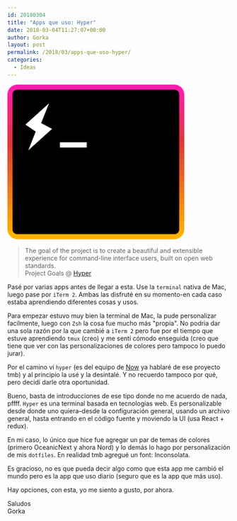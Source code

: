 ```yaml
---
id: 20180304
title: "Apps que uso: Hyper"
date: 2018-03-04T11:27:07+00:00
author: Gorka
layout: post
permalink: /2018/03/apps-que-uso-hyper/
categories:
  - Ideas
---
```

<img style="margin: auto;" src="/public/img/2018/03/hyper.png" alt="Hyper" />

> The goal of the project is to create a beautiful and extensible experience for command-line interface users, built on open web standards.
> <br />
> Project Goals @ [Hyper](https://hyper.is/)

Pasé por varias apps antes de llegar a esta. Use la `terminal` nativa de Mac, luego pase por `iTerm 2`. Ambas las disfruté en su momento-en cada caso estaba aprendiendo diferentes cosas y usos.

Para empezar estuvo muy bien la terminal de Mac, la pude personalizar facilmente, luego con `Zsh` la cosa fue mucho más "propia". No podria dar una sola razón por la que cambié a `iTerm 2` pero fue por el tiempo que estuve aprendiendo `tmux` (creo) y me sentí cómodo enseguida (creo que tiene que ver con las personalizaciones de colores pero tampoco lo puedo jurar).

Por el camino ví `hyper` (es del equipo de [Now](https://zeit.co/now) ya hablaré de ese proyecto tmb) y al principio la usé y la desintalé. Y no recuerdo tampoco por qué, pero decidí darle otra oportunidad.

Bueno, basta de introducciones de ese tipo donde no me acuerdo de nada, pffff. `Hyper` es una terminal basada en tecnologías web. Es personalizable desde donde uno quiera–desde la configuración general, usando un archivo general, hasta entrando en el código fuente y moviendo la UI (usa React + redux).

En mi caso, lo único que hice fue agregar un par de temas de colores (primero OceanicNext y ahora Nord) y lo demás lo hago por personalización de mis `dotfiles`. En realidad tmb agregué un font: Inconsolata.

Es gracioso, no es que pueda decir algo como que esta app me cambió el mundo pero es la app que uso diario (seguro que es la app que más uso).

Hay opciones, con esta, yo me siento a gusto, por ahora.

Saludos<br />
Gorka
